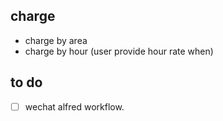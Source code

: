 ## charge
* charge by area
* charge by hour (user provide hour rate when)


## to do
- [ ] wechat alfred workflow. 